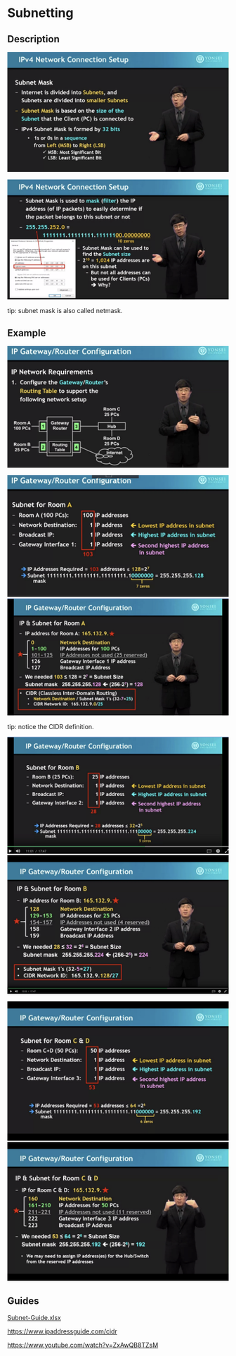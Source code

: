# Subnetting

## Description

![90aa5a498af05c297e4094663be27963.png](../../_resources/90aa5a498af05c297e4094663be27963.png)

![28545cc89ab11592ba7b9315fd1f5d24.png](../../_resources/28545cc89ab11592ba7b9315fd1f5d24.png)

tip: subnet mask is also called netmask.

## Example

![475fbd939e90f52c1d0da017f910bc9f.png](../../_resources/475fbd939e90f52c1d0da017f910bc9f.png)

![8d1324abc7e0f1dfca21d94ab39e4bbb.png](../../_resources/8d1324abc7e0f1dfca21d94ab39e4bbb.png)
![a43494831c82d8884a86585fca3d26c6.png](../../_resources/a43494831c82d8884a86585fca3d26c6.png)

tip: notice the CIDR definition.

![c52cf0f33d9d34eff589a340f1032087.png](../../_resources/c52cf0f33d9d34eff589a340f1032087.png)
![4f9dc40efbb1933496a564d3d0fe06ed.png](../../_resources/4f9dc40efbb1933496a564d3d0fe06ed.png)

![6f3982f44f0e4bd3b05e5ee824f0f4b4.png](../../_resources/6f3982f44f0e4bd3b05e5ee824f0f4b4.png)
![1003d9fe13e3a7a39c705e54b55c20be.png](../../_resources/1003d9fe13e3a7a39c705e54b55c20be.png)

## Guides

[Subnet-Guide.xlsx](../../_resources/Subnet-Guide.xlsx)

<https://www.ipaddressguide.com/cidr>

<https://www.youtube.com/watch?v=ZxAwQB8TZsM>
